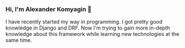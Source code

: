 ### Hi, I'm Alexander Komyagin 👋

I have recently started my way in programming. I got pretty good knowledge in Django and DRF. Now I'm trying to gain more in-depth knowledge about this framework while learning new technologies at the same time.

<!--
**aleksandrkomyagin/aleksandrkomyagin** is a ✨ _special_ ✨ repository because its `README.md` (this file) appears on your GitHub profile.

Here are some ideas to get you started:

- 🔭 I’m currently working on ...
- 🌱 I’m currently learning ...
- 👯 I’m looking to collaborate on ...
- 🤔 I’m looking for help with ...
- 💬 Ask me about ...
- 📫 How to reach me: ...
- 😄 Pronouns: ...
- ⚡ Fun fact: ...
-->
